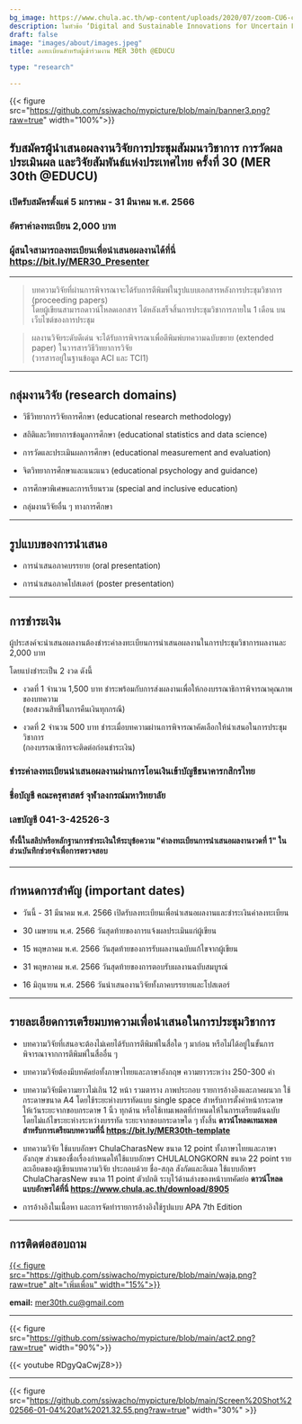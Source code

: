```yaml
---
bg_image: https://www.chula.ac.th/wp-content/uploads/2020/07/zoom-CU6-cover.jpg
description: ในหัวข้อ ‘Digital and Sustainable Innovations for Uncertain Post-pandemic Times' ระหว่างวันที่ 15-16 มิถุนายน พ.ศ. 2566
draft: false
image: "images/about/images.jpeg"
title: ลงทะเบียนสำหรับผู้เข้าร่วมงาน MER 30th @EDUCU

type: "research"

---
```



{{< figure src="https://github.com/ssiwacho/mypicture/blob/main/banner3.png?raw=true" width="100%">}}

## รับสมัครผู้นำเสนอผลงานวิจัยการประชุมสัมมนาวิชาการ การวัดผล ประเมินผล และวิจัยสัมพันธ์แห่งประเทศไทย ครั้งที่ 30 (MER 30th @EDUCU)

### **เปิดรับสมัครตั้งแต่ 5 มกราคม - 31 มีนาคม พ.ศ. 2566**

### อัตราค่าลงทะเบียน 2,000 บาท

### ผู้สนใจสามารถลงทะเบียนเพื่อนำเสนอผลงานได้ที่นี่  https://bit.ly/MER30_Presenter


--- 


> บทความวิจัยที่ผ่านการพิจารณาจะได้รับการตีพิมพ์ในรูปแบบเอกสารหลังการประชุมวิชาการ (proceeding papers)  
โดยผู้เขียนสามารถดาวน์โหลดเอกสาร ได้หลังเสร็จสิ้นการประชุมวิชาการภายใน 1 เดือน บนเว็บไซต์ของการประชุม


> ผลงานวิจัยระดับดีเด่น จะได้รับการพิจารณาเพื่อตีพิมพ์บทความฉบับขยาย (extended paper) ในวารสารวิธีวิทยาการวิจัย    
(วารสารอยู่ในฐานข้อมูล ACI และ TCI1)


---

## กลุ่มงานวิจัย (research domains)

- วิธีวิทยาการวิจัยการศึกษา (educational research methodology)

- สถิติและวิทยาการข้อมูลการศึกษา (educational statistics and data science)

- การวัดและประเมินผลการศึกษา (educational measurement and evaluation)

- จิตวิทยาการศึกษาและแนะแนว (educational psychology and guidance)

- การศึกษาพิเศษและการเรียนรวม (special and inclusive education)

- กลุ่มงานวิจัยอื่น ๆ ทางการศึกษา

---

## รูปแบบของการนำเสนอ

- การนำเสนอภาคบรรยาย (oral presentation)

- การนำเสนอภาคโปสเตอร์ (poster presentation)

---

## การชำระเงิน

ผู้ประสงค์จะนำเสนอผลงานต้องชำระค่าลงทะเบียนการนำเสนอผลงานในการประชุมวิชาการผลงานละ 2,000 บาท 

โดยแบ่งชำระเป็น 2 งวด ดังนี้

- งวดที่ 1 จำนวน 1,500 บาท ชำระพร้อมกับการส่งผลงานเพื่อให้กองบรรณาธิการพิจารณาคุณภาพของบทความ    
(ขอสงวนสิทธิ์ในการคืนเงินทุกกรณี)

- งวดที่ 2 จำนวน 500 บาท ชำระเมื่อบทความผ่านการพิจารณาคัดเลือกให้นำเสนอในการประชุมวิชาการ  
(กองบรรณาธิการจะติดต่อก่อนชำระเงิน)


### ชำระค่าลงทะเบียนนำเสนอผลงานผ่านการโอนเงินเข้าบัญชีธนาคารกสิกรไทย   
### ชื่อบัญชี คณะครุศาสตร์ จุฬาลงกรณ์มหาวิทยาลัย     
### เลขบัญชี 041-3-42526-3

#### ทั้งนี้ในสลิปหรือหลักฐานการชำระเงินให้ระบุข้อความ "ค่าลงทะเบียนการนำเสนอผลงานงวดที่ 1" ในส่วนบันทึกช่วยจำเพื่อการตรวจสอบ

---

## กำหนดการสำคัญ (important dates)

- วันนี้ - 31 มีนาคม พ.ศ. 2566 เปิดรับลงทะเบียนเพื่อนำเสนอผลงานและชำระเงินค่าลงทะเบียน

- 30 เมษายน พ.ศ. 2566 วันสุดท้ายของการแจ้งผลประเมินแก่ผู้เขียน

- 15 พฤษภาคม พ.ศ. 2566 วันสุดท้ายของการรับผลงานฉบับแก้ไขจากผู้เขียน

- 31 พฤษภาคม พ.ศ. 2566 วันสุดท้ายของการตอบรับผลงานฉบับสมบูรณ์

- 16 มิถุนายน พ.ศ. 2566 วันนำเสนองานวิจัยทั้งภาคบรรยายและโปสเตอร์

---

## รายละเอียดการเตรียมบทความเพื่อนำเสนอในการประชุมวิชาการ

- บทความวิจัยที่เสนอจะต้องไม่เคยได้รับการตีพิมพ์ในสื่อใด ๆ มาก่อน หรือไม่ได้อยู่ในขั้นการพิจารณาจากการตีพิมพ์ในสื่ออื่น ๆ 

- บทความวิจัยต้องมีบทคัดย่อทั้งภาษาไทยและภาษาอังกฤษ ความยาวระหว่าง 250-300 คำ 

- บทความวิจัยมีความยาวไม่เกิน 12 หน้า รวมตาราง ภาพประกอบ รายการอ้างอิงและภาคผนวก 
ใช้กระดาษขนาด A4 โดยใช้ระยะห่างบรรทัดแบบ single space สำหรับการตั้งค่าหน้ากระดาษ ให้เว้นระยะจากขอบกระดาษ 1 นิ้ว ทุกด้าน หรือใช้เทมเพลตที่กำหนดให้ในการเตรียมต้นฉบับ โดยไม่แก้ไขระยะห่างระหว่างบรรทัด ระยะจากขอบกระดาษใด ๆ ทั้งสิ้น **ดาวน์โหลดเทมเพลตสำหรับการเตรียมบทความที่นี่ https://bit.ly/MER30th-template**


- บทความวิจัย ใช้แบบอักษร ChulaCharasNew ขนาด 12 point ทั้งภาษาไทยและภาษาอังกฤษ ส่วนของชื่อเรื่องกำหนดให้ใช้แบบอักษร CHULALONGKORN ขนาด 22 point รายละเอียดของผู้เขียนบทความวิจัย ประกอบด้วย ชื่อ-สกุล สังกัดและอีเมล ใช้แบบอักษร ChulaCharasNew ขนาด 11 point ตัวปกติ ระบุไว้ด้านล่างของหน้าบทคัดย่อ **ดาวน์โหลดแบบอักษรได้ที่นี่ https://www.chula.ac.th/download/8905**

- การอ้างอิงในเนื้อหา และการจัดทำรายการอ้างอิงใช้รูปแบบ APA 7th Edition 

---

## การติดต่อสอบถาม

[{{< figure src="https://github.com/ssiwacho/mypicture/blob/main/waja.png?raw=true" alt="เพิ่มเพื่อน" width="15%">}}](https://lin.ee/pd1rGZz)

**email:** mer30th.cu@gmail.com 

---


{{< figure src="https://github.com/ssiwacho/mypicture/blob/main/act2.png?raw=true" width="90%">}}
 


{{< youtube RDgyQaCwjZ8>}}





---


{{< figure src="https://github.com/ssiwacho/mypicture/blob/main/Screen%20Shot%202566-01-04%20at%2021.32.55.png?raw=true" width="30%" >}}



